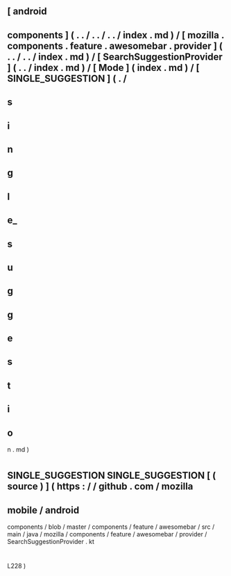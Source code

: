 [
android
-
components
]
(
.
.
/
.
.
/
.
.
/
index
.
md
)
/
[
mozilla
.
components
.
feature
.
awesomebar
.
provider
]
(
.
.
/
.
.
/
index
.
md
)
/
[
SearchSuggestionProvider
]
(
.
.
/
index
.
md
)
/
[
Mode
]
(
index
.
md
)
/
[
SINGLE_SUGGESTION
]
(
.
/
-
s
-
i
-
n
-
g
-
l
-
e_
-
s
-
u
-
g
-
g
-
e
-
s
-
t
-
i
-
o
-
n
.
md
)
#
SINGLE_SUGGESTION
SINGLE_SUGGESTION
[
(
source
)
]
(
https
:
/
/
github
.
com
/
mozilla
-
mobile
/
android
-
components
/
blob
/
master
/
components
/
feature
/
awesomebar
/
src
/
main
/
java
/
mozilla
/
components
/
feature
/
awesomebar
/
provider
/
SearchSuggestionProvider
.
kt
#
L228
)
